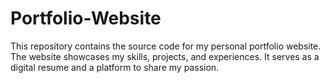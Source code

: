# Portfolio-Website
This repository contains the source code for my personal portfolio website. The website showcases my skills, projects, and experiences. It serves as a digital resume and a platform to share my passion.
